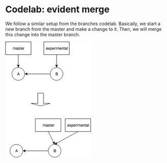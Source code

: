 # Codelab: evident merge

We follow a similar setup from the branches codelab. Basically, we start a new branch from the master and make
a change to it. Then, we will merge this change into the master branch.

![image](git-simple-merge.png "image")
